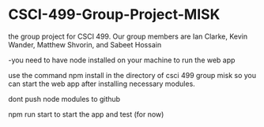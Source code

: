 # CSCI-499-Group-Project-MISK
the group project for CSCI 499. Our group members are Ian Clarke, Kevin Wander, Matthew Shvorin, and Sabeet Hossain

-you need to have node installed on your machine to run the web app

use the command npm install in the directory of csci 499 group misk so you can start the web app after installing necessary modules.

dont push node modules to github

npm run start to start the app and test (for now)
